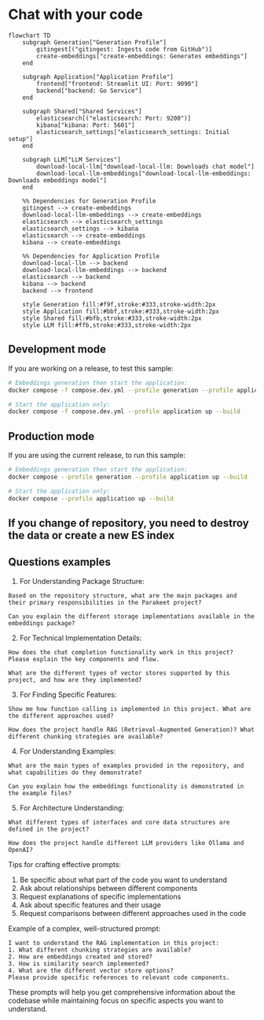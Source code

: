 # Chat with your code

```mermaid
flowchart TD
    subgraph Generation["Generation Profile"]
        gitingest[("gitingest: Ingests code from GitHub")]
        create-embeddings["create-embeddings: Generates embeddings"]
    end

    subgraph Application["Application Profile"]
        frontend["frontend: Streamlit UI: Port: 9090"]
        backend["backend: Go Service"]
    end

    subgraph Shared["Shared Services"]
        elasticsearch[("elasticsearch: Port: 9200")]
        kibana["kibana: Port: 5601"]
        elasticsearch_settings["elasticsearch_settings: Initial setup"]
    end

    subgraph LLM["LLM Services"]
        download-local-llm["download-local-llm: Downloads chat model"]
        download-local-llm-embeddings["download-local-llm-embeddings: Downloads embeddings model"]
    end

    %% Dependencies for Generation Profile
    gitingest --> create-embeddings
    download-local-llm-embeddings --> create-embeddings
    elasticsearch --> elasticsearch_settings
    elasticsearch_settings --> kibana
    elasticsearch --> create-embeddings
    kibana --> create-embeddings

    %% Dependencies for Application Profile
    download-local-llm --> backend
    download-local-llm-embeddings --> backend
    elasticsearch --> backend
    kibana --> backend
    backend --> frontend

    style Generation fill:#f9f,stroke:#333,stroke-width:2px
    style Application fill:#bbf,stroke:#333,stroke-width:2px
    style Shared fill:#bfb,stroke:#333,stroke-width:2px
    style LLM fill:#ffb,stroke:#333,stroke-width:2px
```

## Development mode

If you are working on a release, to test this sample:
```bash
# Embeddings generation then start the application:
docker compose -f compose.dev.yml --profile generation --profile application up --build 

# Start the application only:
docker compose -f compose.dev.yml --profile application up --build 
```

## Production mode

If you are using the current release, to run this sample:
```bash
# Embeddings generation then start the application:
docker compose --profile generation --profile application up --build 

# Start the application only:
docker compose --profile application up --build 
```

## If you change of repository, you need to destroy the data or create a new ES index

## Questions examples


1. For Understanding Package Structure:
```
Based on the repository structure, what are the main packages and their primary responsibilities in the Parakeet project?
```

```
Can you explain the different storage implementations available in the embeddings package?
```

2. For Technical Implementation Details:
```
How does the chat completion functionality work in this project? Please explain the key components and flow.
```

```
What are the different types of vector stores supported by this project, and how are they implemented?
```

3. For Finding Specific Features:
```
Show me how function calling is implemented in this project. What are the different approaches used?
```

```
How does the project handle RAG (Retrieval-Augmented Generation)? What different chunking strategies are available?
```

4. For Understanding Examples:
```
What are the main types of examples provided in the repository, and what capabilities do they demonstrate?
```

```
Can you explain how the embeddings functionality is demonstrated in the example files?
```

5. For Architecture Understanding:
```
What different types of interfaces and core data structures are defined in the project?
```

```
How does the project handle different LLM providers like Ollama and OpenAI?
```

Tips for crafting effective prompts:
1. Be specific about what part of the code you want to understand
2. Ask about relationships between different components
3. Request explanations of specific implementations
4. Ask about specific features and their usage
5. Request comparisons between different approaches used in the code

Example of a complex, well-structured prompt:
```
I want to understand the RAG implementation in this project:
1. What different chunking strategies are available?
2. How are embeddings created and stored?
3. How is similarity search implemented?
4. What are the different vector store options?
Please provide specific references to relevant code components.
```

These prompts will help you get comprehensive information about the codebase while maintaining focus on specific aspects you want to understand.